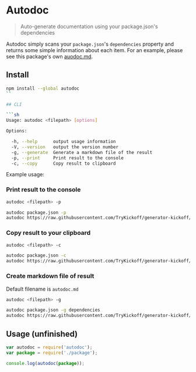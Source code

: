 # Autodoc
> Auto-generate documentation using your package.json's dependencies

Autodoc simply scans your `package.json`'s `dependencies` property and returns some simple information about each item. For an example, please see this package's own [auodoc.md](https://github.com/mrmartineau/autodoc/blob/master/autodoc).

## Install

```sh
npm install --global autodoc
``

## CLI

```sh
Usage: autodoc <filepath> [options]

Options:

  -h, --help      output usage information
  -V, --version   output the version number
  -g, --generate  Generate a markdown file of the result
  -p, --print     Print result to the console
  -c, --copy      Copy result to clipboard
```

Example usage:

### Print result to the console
```sh
autodoc <filepath> -p

autodoc package.json -p
autodoc https://raw.githubusercontent.com/TryKickoff/generator-kickoff/master/package.json -p
```

### Copy result to your clipboard
```sh
autodoc <filepath> -c

autodoc package.json -c
autodoc https://raw.githubusercontent.com/TryKickoff/generator-kickoff/master/package.json -c
```

### Create markdown file of result
Default filename is `autodoc.md`
```sh
autodoc <filepath> -g

autodoc package.json -g dependencies
autodoc https://raw.githubusercontent.com/TryKickoff/generator-kickoff/master/package.json -g dependencies
```

## Usage (unfinished)

```js
var autodoc = require('autodoc');
var package = require('./package');

console.log(autodoc(package));
```
